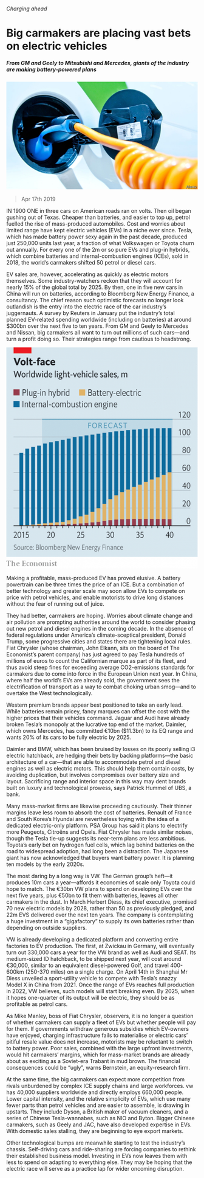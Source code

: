 ###### Charging ahead

# Big carmakers are placing vast bets on electric vehicles 

##### From GM and Geely to Mitsubishi and Mercedes, giants of the industry are making battery-powered plans 

![image](images/20190420_WBP001_0.jpg) 

> Apr 17th 2019 

IN 1900 ONE in three cars on American roads ran on volts. Then oil began gushing out of Texas. Cheaper than batteries, and easier to top up, petrol fuelled the rise of mass-produced automobiles. Cost and worries about limited range have kept electric vehicles (EVs) in a niche ever since. Tesla, which has made battery power sexy again in the past decade, produced just 250,000 units last year, a fraction of what Volkswagen or Toyota churn out annually. For every one of the 2m or so pure EVs and plug-in hybrids, which combine batteries and internal-combustion engines (ICEs), sold in 2018, the world’s carmakers shifted 50 petrol or diesel cars. 

EV sales are, however, accelerating as quickly as electric motors themselves. Some industry-watchers reckon that they will account for nearly 15% of the global total by 2025. By then, one in five new cars in China will run on batteries, according to Bloomberg New Energy Finance, a consultancy. The chief reason such optimistic forecasts no longer look outlandish is the entry into the electric race of the car industry’s juggernauts. A survey by Reuters in January put the industry’s total planned EV-related spending worldwide (including on batteries) at around $300bn over the next five to ten years. From GM and Geely to Mercedes and Nissan, big carmakers all want to turn out millions of such cars—and turn a profit doing so. Their strategies range from cautious to headstrong. 

![image](images/20190420_WBC729_0.png) 

Making a profitable, mass-produced EV has proved elusive. A battery powertrain can be three times the price of an ICE. But a combination of better technology and greater scale may soon allow EVs to compete on price with petrol vehicles, and enable motorists to drive long distances without the fear of running out of juice. 

They had better, carmakers are hoping. Worries about climate change and air pollution are prompting authorities around the world to consider phasing out new petrol and diesel engines in the coming decade. In the absence of federal regulations under America’s climate-sceptical president, Donald Trump, some progressive cities and states there are tightening local rules. Fiat Chrysler (whose chairman, John Elkann, sits on the board of The Economist’s parent company) has just agreed to pay Tesla hundreds of millions of euros to count the Californian marque as part of its fleet, and thus avoid steep fines for exceeding average CO2-emissions standards for carmakers due to come into force in the European Union next year. In China, where half the world’s EVs are already sold, the government sees the electrification of transport as a way to combat choking urban smog—and to overtake the West technologically. 

Western premium brands appear best positioned to take an early lead. While batteries remain pricey, fancy marques can offset the cost with the higher prices that their vehicles command. Jaguar and Audi have already broken Tesla’s monopoly at the lucrative top end of the market. Daimler, which owns Mercedes, has committed €10bn ($11.3bn) to its EQ range and wants 20% of its cars to be fully electric by 2025. 

Daimler and BMW, which has been bruised by losses on its poorly selling i3 electric hatchback, are hedging their bets by backing platforms—the basic architecture of a car—that are able to accommodate petrol and diesel engines as well as electric motors. This should help them contain costs, by avoiding duplication, but involves compromises over battery size and layout. Sacrificing range and interior space in this way may dent brands built on luxury and technological prowess, says Patrick Hummel of UBS, a bank. 

Many mass-market firms are likewise proceeding cautiously. Their thinner margins leave less room to absorb the cost of batteries. Renault of France and South Korea’s Hyundai are nevertheless toying with the idea of a dedicated electric-only platform. PSA Group has said it plans to electrify more Peugeots, Citroëns and Opels. Fiat Chrysler has made similar noises, though the Tesla tie-up suggests its near-term plans are less ambitious. Toyota’s early bet on hydrogen fuel cells, which lag behind batteries on the road to widespread adoption, had long been a distraction. The Japanese giant has now acknowledged that buyers want battery power. It is planning ten models by the early 2020s. 

The most daring by a long way is VW. The German group’s heft—it produces 10m cars a year—affords it economies of scale only Toyota could hope to match. The €30bn VW plans to spend on developing EVs over the next five years, plus €50bn to fit them with batteries, leaves all other carmakers in the dust. In March Herbert Diess, its chief executive, promised 70 new electric models by 2028, rather than 50 as previously pledged, and 22m EVS delivered over the next ten years. The company is contemplating a huge investment in a “gigafactory” to supply its own batteries rather than depending on outside suppliers. 

VW is already developing a dedicated platform and converting entire factories to EV production. The first, at Zwickau in Germany, will eventually turn out 330,000 cars a year for the VW brand as well as Audi and SEAT. Its medium-sized ID hatchback, to be shipped next year, will cost around €30,000, similar to an equivalent diesel-powered Golf, and travel 400-600km (250-370 miles) on a single charge. On April 14th in Shanghai Mr Diess unveiled a sport-utility vehicle to compete with Tesla’s snazzy Model X in China from 2021. Once the range of EVs reaches full production in 2022, VW believes, such models will start breaking even. By 2025, when it hopes one-quarter of its output will be electric, they should be as profitable as petrol cars. 

As Mike Manley, boss of Fiat Chrysler, observers, it is no longer a question of whether carmakers can supply a fleet of EVs but whether people will pay for them. If governments withdraw generous subsidies which EV-owners have enjoyed, charging infrastructure fails to materialise or electric cars’ pitiful resale value does not increase, motorists may be reluctant to switch to battery power. Poor sales, combined with the large upfront investments, would hit carmakers’ margins, which for mass-market brands are already about as exciting as a Soviet-era Trabant in mud brown. The financial consequences could be “ugly”, warns Bernstein, an equity-research firm. 

At the same time, the big carmakers can expect more competition from rivals unburdened by complex ICE supply chains and large workforces. vw has 40,000 suppliers worldwide and directly employs 660,000 people. Lower capital intensity, and the relative simplicity of EVs, which use many fewer parts than petrol vehicles and are easier to assemble, is drawing in upstarts. They include Dyson, a British maker of vacuum cleaners, and a series of Chinese Tesla-wannabes, such as NIO and Byton. Bigger Chinese carmakers, such as Geely and JAC, have also developed expertise in EVs. With domestic sales stalling, they are beginning to eye export markets. 

Other technological bumps are meanwhile starting to test the industry’s chassis. Self-driving cars and ride-sharing are forcing companies to rethink their established business model. Investing in EVs now leaves them with less to spend on adapting to everything else. They may be hoping that the electric race will serve as a practice lap for wider oncoming disruption. 

